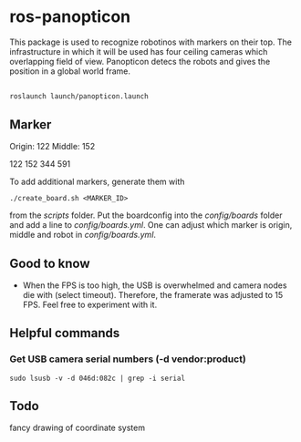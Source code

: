 # ros-panopticon

This package is used to recognize robotinos with markers on their top. The infrastructure in which it will be used has four ceiling cameras which overlapping field of view. Panopticon detecs the robots and gives the position in a global world frame. 

##

	roslaunch launch/panopticon.launch

## Marker

Origin: 122
Middle: 152

122
152
344
591

To add additional markers, generate them with 

	./create_board.sh <MARKER_ID>

from the *scripts* folder. Put the boardconfig into the *config/boards* folder and add a line to *config/boards.yml*. One can adjust which marker is origin, middle and robot in *config/boards.yml*.

## Good to know
	
- When the FPS is too high, the USB is overwhelmed and camera nodes die with (select timeout). Therefore, the framerate was adjusted to 15 FPS. Feel free to experiment with it.

## Helpful commands

### Get USB camera serial numbers (-d vendor:product)

	sudo lsusb -v -d 046d:082c | grep -i serial

## Todo

fancy drawing of coordinate system

